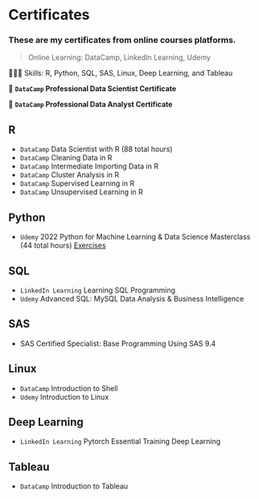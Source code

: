 # Certificates
### These are my certificates from online courses platforms.
> Online Learning: DataCamp, LinkedIn Learning, Udemy

👩🏻‍💻 Skills: R, Python, SQL, SAS, Linux, Deep Learning, and Tableau

🌟 **`DataCamp` Professional Data Scientist Certificate**

🌟 **`DataCamp` Professional Data Analyst Certificate**

## R
- `DataCamp` Data Scientist with R (88 total hours) 
- `DataCamp` Cleaning Data in R
- `DataCamp` Intermediate Importing Data in R
- `DataCamp` Cluster Analysis in R
- `DataCamp` Supervised Learning in R
- `DataCamp` Unsupervised Learning in R

## Python
- `Udemy` 2022 Python for Machine Learning & Data Science Masterclass (44 total hours)
  [Exercises](https://github.com/makaylatang/Python-for-Machine-Learning-Data-Science)

## SQL
- `LinkedIn Learning` Learning SQL Programming
- `Udemy` Advanced SQL: MySQL Data Analysis & Business Intelligence

## SAS
- SAS Certified Specialist: Base Programming Using SAS 9.4

## Linux
- `DataCamp` Introduction to Shell
- `Udemy` Introduction to Linux 

## Deep Learning
- `LinkedIn Learning` Pytorch Essential Training Deep Learning

## Tableau
- `DataCamp` Introduction to Tableau
